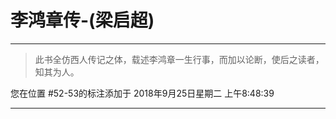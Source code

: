 # 李鸿章传-(梁启超)

---

> 此书全仿西人传记之体，载述李鸿章一生行事，而加以论断，使后之读者，知其为人。

您在位置 #52-53的标注添加于 2018年9月25日星期二 上午8:48:39

---

